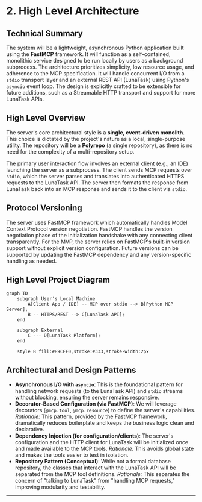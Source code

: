 # 2. High Level Architecture

## Technical Summary

The system will be a lightweight, asynchronous Python application built using the **FastMCP** framework. It will function as a self-contained, monolithic service designed to be run locally by users as a background subprocess. The architecture prioritizes simplicity, low resource usage, and adherence to the MCP specification. It will handle concurrent I/O from a `stdio` transport layer and an external REST API (LunaTask) using Python's `asyncio` event loop. The design is explicitly crafted to be extensible for future additions, such as a Streamable HTTP transport and support for more LunaTask APIs.

## High Level Overview

The server's core architectural style is a **single, event-driven monolith**. This choice is dictated by the project's nature as a local, single-purpose utility. The repository will be a **Polyrepo** (a single repository), as there is no need for the complexity of a multi-repository setup.

The primary user interaction flow involves an external client (e.g., an IDE) launching the server as a subprocess. The client sends MCP requests over `stdio`, which the server parses and translates into authenticated HTTPS requests to the LunaTask API. The server then formats the response from LunaTask back into an MCP response and sends it to the client via `stdio`.

## Protocol Versioning
The server uses FastMCP framework which automatically handles Model Context Protocol version negotiation. FastMCP handles the version negotiation phase of the initialization handshake with any connecting client transparently. For the MVP, the server relies on FastMCP's built-in version support without explicit version configuration. Future versions can be supported by updating the FastMCP dependency and any version-specific handling as needed.

## High Level Project Diagram

```mermaid
graph TD
    subgraph User's Local Machine
        A[Client App / IDE] -- MCP over stdio --> B[Python MCP Server];
        B -- HTTPS/REST --> C[LunaTask API];
    end

    subgraph External
        C --- D[LunaTask Platform];
    end

    style B fill:#89CFF0,stroke:#333,stroke-width:2px
```

## Architectural and Design Patterns

*   **Asynchronous I/O with `asyncio`**: This is the foundational pattern for handling network requests (to the LunaTask API) and `stdio` streams without blocking, ensuring the server remains responsive.
*   **Decorator-Based Configuration (via FastMCP)**: We will leverage decorators (`@mcp.tool`, `@mcp.resource`) to define the server's capabilities. _Rationale:_ This pattern, provided by the FastMCP framework, dramatically reduces boilerplate and keeps the business logic clean and declarative.
*   **Dependency Injection (for configuration/clients)**: The server's configuration and the HTTP client for LunaTask will be initialized once and made available to the MCP tools. _Rationale:_ This avoids global state and makes the tools easier to test in isolation.
*   **Repository Pattern (Conceptual)**: While not a formal database repository, the classes that interact with the LunaTask API will be separated from the MCP tool definitions. _Rationale:_ This separates the concern of "talking to LunaTask" from "handling MCP requests," improving modularity and testability.

---